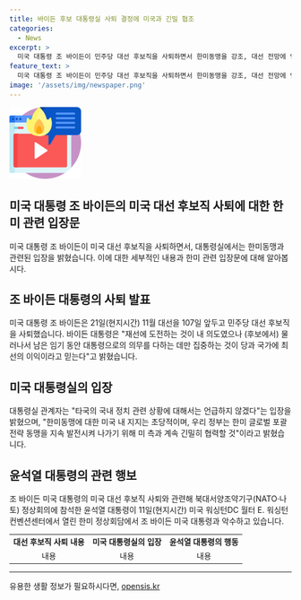 ```yaml
---
title: 바이든 후보 대통령실 사퇴 결정에 미국과 긴밀 협조
categories:
  - News
excerpt: >
  미국 대통령 조 바이든이 민주당 대선 후보직을 사퇴하면서 한미동맹을 강조, 대선 전망에 영향을 미쳤다. 이로써 재선 도전을 공식 포기한 바이든 대통령의 결정은 역사적인 사건으로, 미국 내 정치적 요동을 야기하고 있다. 또한, 바이든 대통령은 한미 글로벌 포괄 전략 동맹을 강화하고자 한다는 입장을 밝혔다.
feature_text: >
  미국 대통령 조 바이든이 민주당 대선 후보직을 사퇴하면서 한미동맹을 강조, 대선 전망에 영향을 미쳤다. 이로써 재선 도전을 공식 포기한 바이든 대통령의 결정은 역사적인 사건으로, 미국 내 정치적 요동을 야기하고 있다. 또한, 바이든 대통령은 한미 글로벌 포괄 전략 동맹을 강화하고자 한다는 입장을 밝혔다.
image: '/assets/img/newspaper.png'
---
```


<p><img src="/assets/img/news.png" alt="rentncar 속보" /></p>

<h2 data-ke-size="size28">미국 대통령 조 바이든의 미국 대선 후보직 사퇴에 대한 한미 관련 입장문</h2>

<p data-ke-size="size16">미국 대통령 조 바이든이 미국 대선 후보직을 사퇴하면서, 대통령실에서는 한미동맹과 관련된 입장을 밝혔습니다. 이에 대한 세부적인 내용과 한미 관련 입장문에 대해 알아봅시다.</p>

<h2 data-ke-size="size26">조 바이든 대통령의 사퇴 발표</h2>

<p data-ke-size="size16">미국 대통령 조 바이든은 21일(현지시간) 11월 대선을 107일 앞두고 민주당 대선 후보직을 사퇴했습니다. 바이든 대통령은 "재선에 도전하는 것이 내 의도였으나 (후보에서) 물러나서 남은 임기 동안 대통령으로의 의무를 다하는 데만 집중하는 것이 당과 국가에 최선의 이익이라고 믿는다"고 밝혔습니다.</p>

<h2 data-ke-size="size26">미국 대통령실의 입장</h2>

<p data-ke-size="size16">대통령실 관계자는 "타국의 국내 정치 관련 상황에 대해서는 언급하지 않겠다"는 입장을 밝혔으며, "한미동맹에 대한 미국 내 지지는 초당적이며, 우리 정부는 한미 글로벌 포괄 전략 동맹을 지속 발전시켜 나가기 위해 미 측과 계속 긴밀히 협력할 것"이라고 밝혔습니다.</p>

<h2 data-ke-size="size26">윤석열 대통령의 관련 행보</h2>

<p data-ke-size="size16">조 바이든 미국 대통령의 미국 대선 후보직 사퇴와 관련해 북대서양조약기구(NATO·나토) 정상회의에 참석한 윤석열 대통령이 11일(현지시간) 미국 워싱턴DC 월터 E. 워싱턴 컨벤션센터에서 열린 한미 정상회담에서 조 바이든 미국 대통령과 악수하고 있습니다.</p>

<p data-ke-size="size16"></p>

<table>
    <tbody>
        <tr>
            <td style="text-align: center; height: 17px;"><b>대선 후보직 사퇴 내용</b></td>
            <td style="text-align: center; height: 17px;"><b>미국 대통령실의 입장</b></td>
            <td style="text-align: center; height: 17px;"><b>윤석열 대통령의 행동</b></td>
        </tr>
        <tr>
            <td style="text-align: center; height: 17px;">내용</td>
            <td style="text-align: center; height: 17px;">내용</td>
            <td style="text-align: center; height: 17px;">내용</td>
        </tr>
    </tbody>
</table>

<p><hr></p>
유용한 생활 정보가 필요하시다면, <a href="https://opensis.kr" rel="dofollow">opensis.kr</a>


